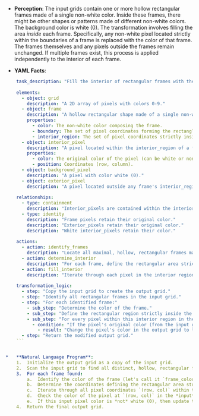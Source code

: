 *   **Perception**: The input grids contain one or more hollow rectangular frames made of a single non-white color. Inside these frames, there might be other shapes or patterns made of different non-white colors. The background color is white (0). The transformation involves filling the area *inside* each frame. Specifically, any non-white pixel located strictly within the boundaries of a frame is replaced with the color of that frame. The frames themselves and any pixels outside the frames remain unchanged. If multiple frames exist, this process is applied independently to the interior of each frame.

*   **YAML Facts**:
    
```yaml
    task_description: "Fill the interior of rectangular frames with the frame's color."
    
    elements:
      - object: grid
        description: "A 2D array of pixels with colors 0-9."
      - object: frame
        description: "A hollow rectangular shape made of a single non-white color. Acts as a boundary."
        properties:
          - color: The non-white color composing the frame.
          - boundary: The set of pixel coordinates forming the rectangle.
          - interior_region: The set of pixel coordinates strictly inside the frame's boundary.
      - object: interior_pixel
        description: "A pixel located within the interior_region of a frame."
        properties:
          - color: The original color of the pixel (can be white or non-white).
          - position: Coordinates (row, column).
      - object: background_pixel
        description: "A pixel with color white (0)."
      - object: exterior_pixel
        description: "A pixel located outside any frame's interior_region and not part of any frame."
    
    relationships:
      - type: containment
        description: "Interior_pixels are contained within the interior_region of a frame."
      - type: identity
        description: "Frame pixels retain their original color."
        description: "Exterior_pixels retain their original color."
        description: "White interior_pixels retain their color."
    
    actions:
      - action: identify_frames
        description: "Locate all maximal, hollow, rectangular frames made of a single non-white color in the input grid."
      - action: determine_interior
        description: "For each frame, define the rectangular area strictly inside its boundaries."
      - action: fill_interior
        description: "Iterate through each pixel in the interior region of a frame. If the pixel is not white (0), change its color to the frame's color."
    
    transformation_logic:
      - step: "Copy the input grid to create the output grid."
      - step: "Identify all rectangular frames in the input grid."
      - step: "For each identified frame:"
        - sub_step: "Determine the color of the frame."
        - sub_step: "Define the rectangular region strictly inside the frame."
        - sub_step: "For every pixel within this interior region in the output grid:"
          - condition: "If the pixel's original color (from the input grid) is not white (0):"
            - result: "Change the pixel's color in the output grid to the frame's color."
      - step: "Return the modified output grid."
    ```


*   **Natural Language Program**:
    1.  Initialize the output grid as a copy of the input grid.
    2.  Scan the input grid to find all distinct, hollow, rectangular frames. A frame is defined by its single, non-white color and its boundary pixels.
    3.  For each frame found:
        a.  Identify the color of the frame (let's call it `frame_color`).
        b.  Determine the coordinates defining the rectangular area strictly *inside* the frame (i.e., excluding the frame pixels themselves).
        c.  Iterate through all pixel coordinates `(row, col)` within this interior area.
        d.  Check the color of the pixel at `(row, col)` in the *input* grid.
        e.  If this input pixel color is *not* white (0), then update the pixel at `(row, col)` in the *output* grid to `frame_color`.
    4.  Return the final output grid.